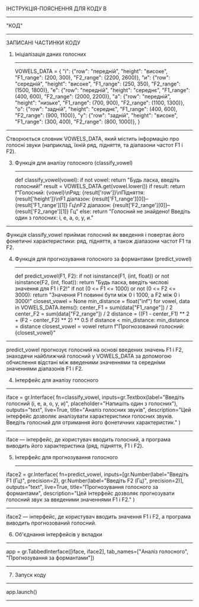 ІНСТРУКЦІЯ-ПОЯСНЕННЯ ДЛЯ КОДУ 
В 
******
"КОД"
******* 
ЗАПИСАНІ ЧАСТИНКИ КОДУ


1. Ініціалізація даних голосних
   *****************
   VOWELS_DATA = {
    "і": {"row": "передній", "height": "високе", "F1_range": (200, 300), "F2_range": (2200, 2600)},
    "и": {"row": "середній", "height": "високе", "F1_range": (250, 350), "F2_range": (1500, 1800)},
    "е": {"row": "передній", "height": "середнє", "F1_range": (400, 600), "F2_range": (2000, 2200)},
    "а": {"row": "передній", "height": "низьке", "F1_range": (700, 900), "F2_range": (1100, 1300)},
    "о": {"row": "задній", "height": "середнє", "F1_range": (400, 600), "F2_range": (900, 1100)},
    "у": {"row": "задній", "height": "високе", "F1_range": (300, 400), "F2_range": (800, 1000)},
}
****************

Створюється словник VOWELS_DATA, який містить інформацію про голосні звуки (наприклад, їхній ряд, підняття, та діапазони частот F1 і F2).

3. Функція для аналізу голосного (classify_vowel)
   ***********
   def classify_vowel(vowel):
    if not vowel:
        return "Будь ласка, введіть голосний!"
    result = VOWELS_DATA.get(vowel.lower())
    if result:
        return f"Голосний: {vowel}\nРяд: {result['row']}\nПідняття: {result['height']}\nF1 діапазон: {result['F1_range'][0]}–{result['F1_range'][1]} Гц\nF2 діапазон: {result['F2_range'][0]}–{result['F2_range'][1]} Гц"
    else:
        return "Голосний не знайдено! Введіть один з голосних: і, е, а, о, у, и."
*****************

   
Функція classify_vowel приймає голосний як введення і повертає його фонетичні характеристики: ряд, підняття, а також діапазони частот F1 та F2.

4. Функція для прогнозування голосного за формантами (predict_vowel)
   ***************

   def predict_vowel(F1, F2):
    if not isinstance(F1, (int, float)) or not isinstance(F2, (int, float)):
        return "Будь ласка, введіть числові значення для F1 і F2!"
    if not (0 <= F1 <= 1000) or not (0 <= F2 <= 3000):
        return "Значення F1 повинні бути між 0 і 1000, а F2 між 0 і 3000!"
    closest_vowel = None
    min_distance = float("inf")
    for vowel, data in VOWELS_DATA.items():
        center_F1 = sum(data["F1_range"]) / 2
        center_F2 = sum(data["F2_range"]) / 2
        distance = ((F1 - center_F1) ** 2 + (F2 - center_F2) ** 2) ** 0.5
        if distance < min_distance:
            min_distance = distance
            closest_vowel = vowel
    return f"Прогнозований голосний: {closest_vowel}"
***************

predict_vowel прогнозує голосний на основі введених значень F1 і F2, знаходячи найближчий голосний у VOWELS_DATA за допомогою обчислення відстані між введеними значеннями та середніми значеннями діапазонів F1 і F2.

4. Інтерфейс для аналізу голосного

************************
iface = gr.Interface(
    fn=classify_vowel,
    inputs=gr.Textbox(label="Введіть голосний (і, е, а, о, у, и)", placeholder="Напишіть один з голосних"),
    outputs="text",
    live=True,
    title="Аналіз голосних звуків",
    description="Цей інтерфейс дозволяє аналізувати характеристики голосних звуків. Введіть голосний для отримання його фонетичних характеристик."
)

****************
iface — інтерфейс, де користувач вводить голосний, а програма виводить його характеристика (ряд, підняття, F1 і F2).

5. Інтерфейс для прогнозування голосного
   ********************

iface2 = gr.Interface(
    fn=predict_vowel,
    inputs=[gr.Number(label="Введіть F1 (Гц)", precision=2), gr.Number(label="Введіть F2 (Гц)", precision=2)],
    outputs="text",
    live=True,
    title="Прогнозування голосного за формантами",
    description="Цей інтерфейс дозволяє прогнозувати голосний звук за введеними значеннями F1 і F2."
)

**********************

iface2 — інтерфейс, де користувач вводить значення F1 і F2, а програма виводить прогнозований голосний.

6. Об'єднання інтерфейсів у вкладки
*******
   app = gr.TabbedInterface([iface, iface2], tab_names=["Аналіз голосного", "Прогнозування за формантами"])
*********
7. Запуск коду
*****
app.launch()
******
